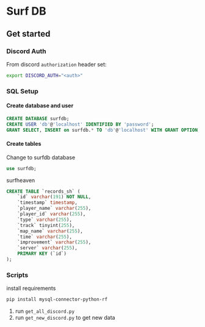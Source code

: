 # Surf DB

## Get started

### Discord Auth

From discord `authorization` header set:

```bash
export DISCORD_AUTH="<auth>"
```

### SQL Setup

#### Create database and user

```sql
CREATE DATABASE surfdb;
CREATE USER 'db'@'localhost' IDENTIFIED BY 'password';
GRANT SELECT, INSERT on surfdb.* TO 'db'@'localhost' WITH GRANT OPTION;
```

#### Create tables

Change to surfdb database

```sql
use surfdb;
```

surfheaven

```sql
CREATE TABLE `records_sh` (
    `id` varchar(191) NOT NULL,
    `timestamp` timestamp,
    `player_name` varchar(255),
    `player_id` varchar(255),
    `type` varchar(255),
    `track` tinyint(255),
    `map_name` varchar(255),
    `time` varchar(255),
    `improvement` varchar(255),
    `server` varchar(255),
    PRIMARY KEY (`id`)
);
```

### Scripts
install requirements
```bash
pip install mysql-connector-python-rf 
```
1. run `get_all_discord.py`
2. run `get_new_discord.py` to get new data
